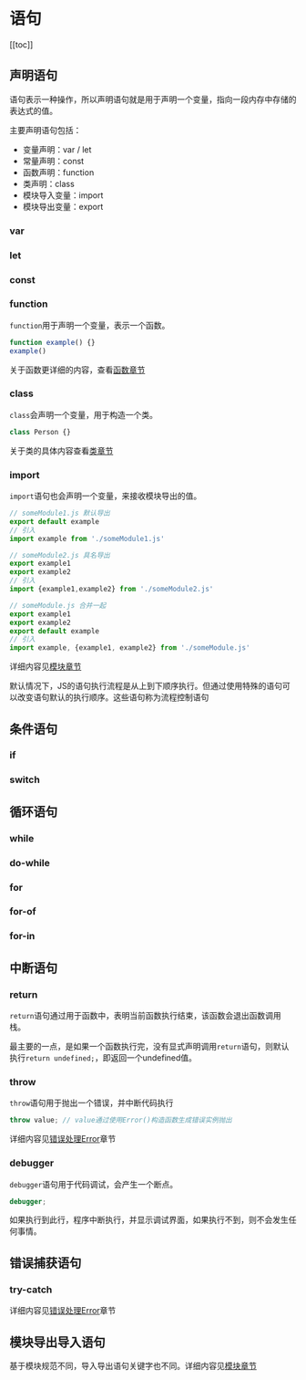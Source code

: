 # 语句

[[toc]]

## 声明语句

语句表示一种操作，所以声明语句就是用于声明一个变量，指向一段内存中存储的表达式的值。

主要声明语句包括：
- 变量声明：var / let
- 常量声明：const
- 函数声明：function
- 类声明：class
- 模块导入变量：import
- 模块导出变量：export

### var

### let

### const

### function

`function`用于声明一个变量，表示一个函数。
```js
function example() {}
example()
```
关于函数更详细的内容，查看[函数章节](/ES/Function/)

### class

`class`会声明一个变量，用于构造一个类。

```js
class Person {}
```
关于类的具体内容查看[类章节](/ES/Class/)

### import

`import`语句也会声明一个变量，来接收模块导出的值。
```js
// someModule1.js 默认导出
export default example
// 引入
import example from './someModule1.js'

// someModule2.js 具名导出
export example1
export example2
// 引入
import {example1,example2} from './someModule2.js'

// someModule.js 合并一起
export example1
export example2
export default example
// 引入
import example, {example1, example2} from './someModule.js'
```

详细内容见[模块章节](/ES/ESModule/)


默认情况下，JS的语句执行流程是从上到下顺序执行。但通过使用特殊的语句可以改变语句默认的执行顺序。这些语句称为流程控制语句

## 条件语句

### if

### switch

## 循环语句

### while

### do-while

### for

### for-of

### for-in

## 中断语句

### return

`return`语句通过用于函数中，表明当前函数执行结束，该函数会退出函数调用栈。

最主要的一点，是如果一个函数执行完，没有显式声明调用`return`语句，则默认执行`return undefined;`，即返回一个undefined值。

### throw

`throw`语句用于抛出一个错误，并中断代码执行
```js
throw value; // value通过使用Error()构造函数生成错误实例抛出
```
详细内容见[错误处理Error](/ES/Error/)章节

### debugger

`debugger`语句用于代码调试，会产生一个断点。

```js
debugger;
```

如果执行到此行，程序中断执行，并显示调试界面，如果执行不到，则不会发生任何事情。

## 错误捕获语句 
### try-catch

详细内容见[错误处理Error](/ES/Error/)章节

## 模块导出导入语句

基于模块规范不同，导入导出语句关键字也不同。详细内容见[模块章节](/ES/ESModule/)
